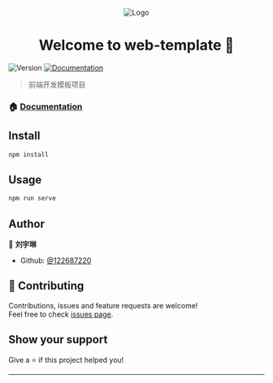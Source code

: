<p align="center">
  <img alt="Logo" src="./doc/icon-above-font.png" target="_blank" />
</p>
<h1 align="center">Welcome to web-template 👋</h1>
<p>
  <img alt="Version" src="https://img.shields.io/npm/v/web-template.svg">
  <a href="https://122687220.github.io/web_doc/">
    <img alt="Documentation" src="https://img.shields.io/badge/documentation-yes-brightgreen.svg" target="_blank" />
  </a>
</p>

> 前端开发模板项目

### 🏠 [Documentation](https://122687220.github.io/web_doc/)

## Install

```sh
npm install
```

## Usage

```sh
npm run serve
```

## Author

👤 **刘宇琳**

- Github: [@122687220](https://github.com/122687220)

## 🤝 Contributing

Contributions, issues and feature requests are welcome!<br />Feel free to check [issues page](https://github.com/122687220/web-template/issues).

## Show your support

Give a ⭐️ if this project helped you!

---
